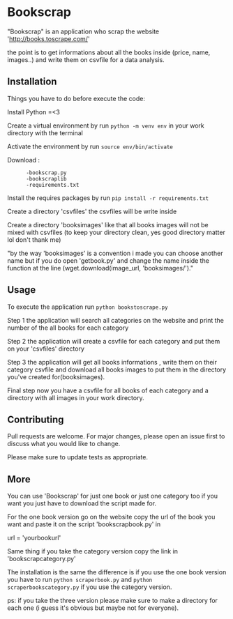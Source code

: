 # Bookscrap

"Bookscrap" is an application who scrap the website 'http://books.toscrape.com/'

the point is to get informations about all the books inside (price, name, images..) and write them on csvfile for a data analysis.

## Installation

Things you have to do before execute the code:

Install Python =<3

Create a virtual environment by run `python -m venv env` in your work directory with the terminal

Activate the environment by run `source env/bin/activate`

Download :

          -bookscrap.py
          -bookscraplib
          -requirements.txt
          

Install the requires packages by run `pip install -r requirements.txt`
                        
Create a directory 'csvfiles' the csvfiles will be write inside
                        
Create a directory 'booksimages' like that all books images will not be mixed with csvfiles (to keep your directory clean, yes good directory matter lol don't thank me)

"by the way 'booksimages' is a convention i made you can choose another name but if you do open 'getbook.py' and change the name inside the function at the line
(wget.download(image_url, 'booksimages/')."

                        
## Usage

To execute the application run `python bookstoscrape.py`

Step 1 the application will search all categories on the website and print the number of the all books for each category

Step 2 the application will create a csvfile for each category and put them on your 'csvfiles' directory

Step 3 the application will get all books informations , write them on their category csvfile and download all books images to put them in the directory you've created for(booksimages).

Final step now you have a csvfile for all books of each category and a directory with all images in your work directory.

## Contributing

Pull requests are welcome. For major changes, please open an issue first to discuss what you would like to change.

Please make sure to update tests as appropriate.


## More

You can use 'Bookscrap' for just one book or just one category too if you want you just have to download the script made for.

For the one book version go on the website copy the url of the book you want and paste it on the script 'bookscrapbook.py' in 

url = 'yourbookurl'

Same thing if you take the category version copy the link in 'bookscrapcategory.py'

The installation is the same the difference is if you use the one book version you have to run `python scraperbook.py` 
and `python scraperbookscategory.py` if you use the category version.

ps: if you take the three version please make sure to make a directory for each one (i guess it's obvious but maybe not for everyone).






